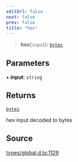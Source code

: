 ```yaml
---
editUrl: false
next: false
prev: false
title: "hex"
---
```


> **hex**(`input`): [`bytes`](../type-aliases/bytes.md)

## Parameters

• **input**: `string`

## Returns

[`bytes`](../type-aliases/bytes.md)

hex input decoded to bytes

## Source

[types/global.d.ts:1129](https://github.com/algorandfoundation/tealscript/blob/e015f8b0/types/global.d.ts#L1129)
